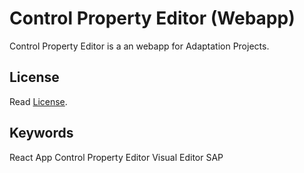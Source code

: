 # Control Property Editor (Webapp)


Control Property Editor is a an webapp for Adaptation Projects.


## License

Read [License](./LICENSE).

## Keywords
React App
Control Property Editor
Visual Editor
SAP


